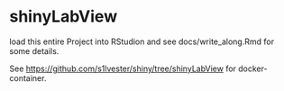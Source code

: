 # shinyLabView

load this entire Project into RStudion and see docs/write_along.Rmd for some details.

See https://github.com/s1lvester/shiny/tree/shinyLabView for docker-container.
